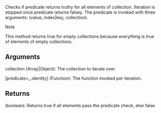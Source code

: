 Checks if predicate returns truthy for all elements of collection. Iteration is stopped once predicate returns falsey. The predicate is invoked with three arguments: (value, index|key, collection).

> [!Note]
> This method returns true for empty collections because everything is true of elements of empty collections.


## Arguments
collection (Array|Object): The collection to iterate over.

[predicate=_.identity] (Function): The function invoked per iteration.


## Returns
(boolean): Returns true if all elements pass the predicate check, else false.
